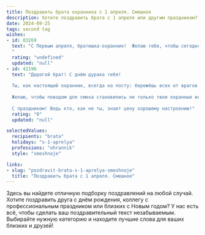 ```yaml
---
title: Поздравить брата охранника с 1 апреля. Смешное
description: Хотите поздравить брата с 1 апреля или другим праздником? Наш ИИ создаст незабываемое поздравление, а вы обязательно выделитесь среди других.  
date: 2024-09-25
tags: second tag
wishes:
- id: 83269
  text: "С Первым апреля, братишка-охранник!  Желаю тебе, чтобы сегодня все твои \"нарушители\" были такими же безобидными, как  кролик в капусте, а твоя смекалка работала лучше любой сигнализации! Пусть твой день будет полон веселых розыгрышей и ни одной настоящей тревоги (кроме, разве что, неожиданного появления бесплатного пирога!).
  "
  rating: "undefined"
  updated: "null"
- id: 42196
  text: "Дорогой брат! С днём дурака тебя!
  
  Ты, как настоящий охранник, всегда на посту: бережёшь всех от врагов и пускаешь только правильные шутки! Пусть твоя работа будет лёгкой, а не работа – смешной!
  
  Желаю, чтобы поводом для смеха становились не только твои охранные историю, но и твои шутки! Пусть каждый день будет полон весёлых розыгрышей и неожиданных сюрпризов. Главное, не попадайся в свои же ловушки!
  
  С праздником! Ведь кто, как не ты, знает цену хорошему настроению!"
  rating: "0"
  updated: "null"

selectedValues:
  recipients: "brata"
  holidays: "s-1-aprelya"
  professions: "ohrannik"
  style: "smeshnoje"

links:
- slug: "pozdravit-brata-s-1-aprelya-smeshnoje"
  title: "Поздравить брата с 1 апреля. Смешное"
---
```


Здесь вы найдете отличную подборку поздравлений на любой случай. 
Хотите поздравить друга с днём рождения, коллегу с профессиональным праздником или близких с Новым годом? У нас есть всё, чтобы сделать ваш поздравительный текст незабываемым. Выбирайте нужную категорию и находите лучшие слова для ваших близких и друзей!
